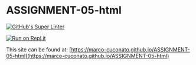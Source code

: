# ASSIGNMENT-05-html

[![GitHub's Super Linter](https://github.com/marco-cuconato/ASSIGNMENT-05-html/workflows/GitHub's%20Super%20Linter/badge.svg)](https://github.com/marco-cuconato/ASSIGNMENT-05-html/actions)

[![Run on Repl.it](https://repl.it/badge/github/marco-cuconato/ASSIGNMENT-05-html)](https://repl.it/github/marco-cuconato/ASSIGNMENT-05-html)

This site can be found at: [https://marco-cuconato.github.io/ASSIGNMENT-05-html](https://marco-cuconato.github.io/ASSIGNMENT-05-html)
